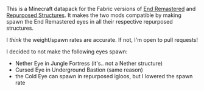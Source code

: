This is a Minecraft datapack for the Fabric versions of [End Remastered](https://modrinth.com/mod/endrem) and [Repurposed Structures](https://modrinth.com/mod/repurposed-structures-fabric). It makes the two mods compatible by making spawn the End Remastered eyes in all their respective repurposed structures.

I *think* the weight/spawn rates are accurate. If not, I'm open to pull requests!

I decided to not make the following eyes spawn:
- Nether Eye in Jungle Fortress (it's.. not a Nether structure)
- Cursed Eye in Underground Bastion (same reason)
- the Cold Eye can spawn in repurposed igloos, but I lowered the spawn rate
